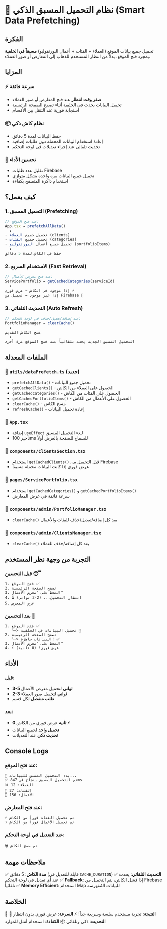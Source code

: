 # 🚀 نظام التحميل المسبق الذكي (Smart Data Prefetching)

## الفكرة
تحميل جميع بيانات الموقع (العملاء + الفئات + أعمال البورتفوليو) **مسبقاً في الخلفية** بمجرد فتح الموقع، بدلاً من انتظار المستخدم للذهاب إلى المعارض أو صور العملاء.

## المزايا

### ⚡ سرعة فائقة
- **صفر وقت انتظار** عند فتح المعارض أو صور العملاء
- تحميل البيانات يحدث في الخلفية أثناء تصفح الصفحة الرئيسية
- استجابة فورية عند التنقل بين الأقسام

### 📦 نظام كاش ذكي
- حفظ البيانات لمدة 5 دقائق
- إعادة استخدام البيانات المحملة دون طلبات إضافية
- تحديث تلقائي عند إجراء تعديلات في لوحة التحكم

### 🎯 تحسين الأداء
- تقليل عدد طلبات Firebase
- تحميل جميع البيانات مرة واحدة بشكل متوازي
- استخدام ذاكرة المتصفح بكفاءة

## كيف يعمل؟

### 1. التحميل المسبق (Prefetching)
```typescript
// عند فتح الموقع:
App.tsx → prefetchAllData()
  ↓
- تحميل جميع العملاء (clients)
- تحميل جميع الفئات (categories) 
- تحميل جميع أعمال البورتفوليو (portfolioItems)
  ↓
حفظ في الكاش لمدة 5 دقائق
```

### 2. الاستخدام السريع (Fast Retrieval)
```typescript
// عند فتح معرض الأعمال:
ServicePortfolio → getCachedCategories(serviceId)
  ↓
إذا موجود في الكاش → عرض فوري ⚡
إذا غير موجود → تحميل من Firebase 🔄
```

### 3. التحديث التلقائي (Auto Refresh)
```typescript
// عند إضافة/تعديل/حذف في لوحة التحكم:
PortfolioManager → clearCache()
  ↓
مسح الكاش القديم
  ↓
التحميل المسبق الجديد يحدث تلقائياً عند فتح الموقع مرة أخرى
```

## الملفات المعدلة

### 📄 `utils/dataPrefetch.ts` (جديد)
- `prefetchAllData()` - تحميل جميع البيانات
- `getCachedClients()` - الحصول على العملاء من الكاش
- `getCachedCategories()` - الحصول على الفئات من الكاش
- `getCachedPortfolioItems()` - الحصول على الأعمال من الكاش
- `clearCache()` - مسح الكاش
- `refreshCache()` - إعادة تحميل البيانات

### 📄 `App.tsx`
- إضافة `useEffect` لبدء التحميل المسبق
- تأخير 100ms للسماح للصفحة بالعرض أولاً

### 📄 `components/ClientsSection.tsx`
- استخدام `getCachedClients()` قبل التحميل من Firebase
- عرض فوري إذا كانت البيانات محملة مسبقاً

### 📄 `pages/ServicePortfolio.tsx`
- استخدام `getCachedCategories()` و `getCachedPortfolioItems()`
- سرعة فائقة في عرض المعارض

### 📄 `components/admin/PortfolioManager.tsx`
- `clearCache()` بعد كل إضافة/تعديل/حذف للفئات والأعمال

### 📄 `components/admin/ClientsManager.tsx`
- `clearCache()` بعد كل إضافة/حذف للعملاء

## التجربة من وجهة نظر المستخدم

### قبل التحسين 😴
```
1. فتح الموقع ✅
2. تصفح الصفحة الرئيسية
3. الضغط على "معرض الأعمال" 
4. ⏳ انتظار التحميل... (2-3 ثواني)
5. عرض المعرض
```

### بعد التحسين 🚀
```
1. فتح الموقع ✅
   └─> تحميل البيانات في الخلفية 🔄
2. تصفح الصفحة الرئيسية
   └─> البيانات جاهزة! ✅
3. الضغط على "معرض الأعمال"
4. ⚡ عرض فوري! (0 ثانية)
```

## الأداء

### قبل:
- **3-5 ثواني** لتحميل معرض الأعمال
- **2-3 ثواني** لتحميل صور العملاء
- **طلب منفصل** لكل قسم

### بعد:
- **0 ثانية** عرض فوري من الكاش ⚡
- **تحميل واحد** لجميع البيانات
- **تحديث ذكي** عند التعديلات

## Console Logs

### عند فتح الموقع:
```
🚀 بدء التحميل المسبق للبيانات...
✅ تم التحميل المسبق بنجاح في 847ms
📊 العملاء: 12
📁 الفئات: 27
🎨 الأعمال: 156
```

### عند فتح المعارض:
```
⚡ تم تحميل الفئات فوراً من الكاش
⚡ تم تحميل الأعمال فوراً من الكاش
```

### عند التعديل في لوحة التحكم:
```
🗑️ تم مسح الكاش
```

## ملاحظات مهمة

✅ **مدة الكاش**: 5 دقائق (قابلة للتعديل في `CACHE_DURATION`)
✅ **التحديث التلقائي**: يحدث عند أي تعديل في لوحة التحكم
✅ **Fallback**: إذا فشل الكاش، يتم التحميل من Firebase تلقائياً
✅ **Memory Efficient**: استخدام Map للبيانات المُفهرسة

## الخلاصة

🎯 **النتيجة**: تجربة مستخدم سلسة وسريعة جداً!
⚡ **السرعة**: عرض فوري بدون انتظار
🔄 **التحديث**: ذكي وتلقائي
📦 **الكفاءة**: استخدام أمثل للموارد
